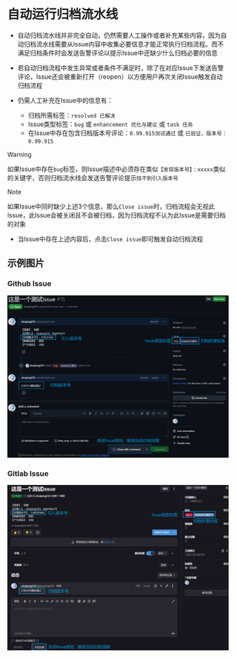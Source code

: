 # 自动运行归档流水线

- 自动归档流水线并非完全自动，仍然需要人工操作或者补充某些内容，因为自动归档流水线需要从Issue内容中收集必要信息才能正常执行归档流程。而不满足归档条件时会发送告警评论以提示Issue中还缺少什么归档必要的信息
- 若自动归档流程中发生异常或者条件不满足时，除了在对应Issue下发送告警评论，Issue还会被重新打开（reopen）以方便用户再次关闭Issue触发自动归档流程

- 仍需人工补充在Issue中的信息有：
  - 归档所需标签：`resolved 已解决`
  - Issue类型标签：`bug` 或 `enhancement 优化与建议` 或 `task 任务`
  - 在Issue中存在包含归档版本号评论：`0.99.915测试通过` 或 `已验证，版本号：0.99.915`
  
> [!WARNING]
> 如果Issue中存在`bug`标签，则Issue描述中必须存在类似`【发现版本号】：xxxxx`类似的关键字，否则归档流水线会发送告警评论提示`找不到引入版本号`

> [!NOTE]
> 如果Issue中同时缺少上述3个信息，那么`Close issue`时，归档流程会无视此Issue，此Issue会被关闭且不会被归档，因为归档流程不认为此Issue是需要归档的对象

- 当Issue中存在上述内容后，点击`Close issue`即可触发自动归档流程

## 示例图片

### Github Issue
![alt text](./image/自动归档流水线使用指南/github-issue.png)

### Gitlab Issue
![alt text](./image/自动归档流水线使用指南/gitlab-issue.png)

